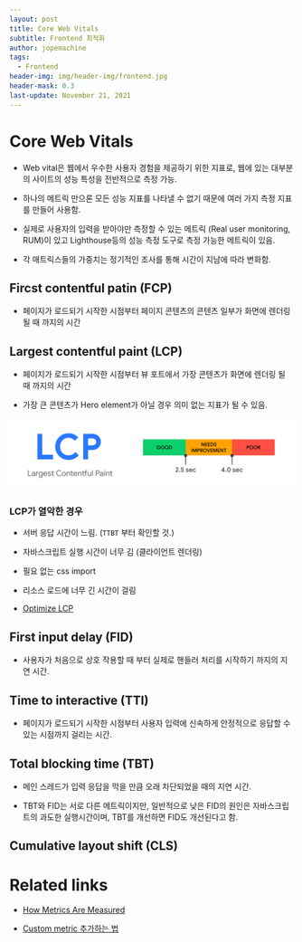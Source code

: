 ```yaml
---
layout: post
title: Core Web Vitals
subtitle: Frontend 최적화
author: jopemachine
tags:
  - Frontend
header-img: img/header-img/frontend.jpg
header-mask: 0.3
last-update: November 21, 2021
---
```


# Core Web Vitals

- Web vital은 웹에서 우수한 사용자 경험을 제공하기 위한 지표로, 웹에 있는 대부분의 사이트의 성능 특성을 전반적으로 측정 가능.

- 하나의 메트릭 만으론 모든 성능 지표를 나타낼 수 없기 때문에 여러 가지 측정 지표를 만들어 사용함.

- 실제로 사용자의 입력을 받아야만 측정할 수 있는 메트릭 (Real user monitoring, RUM)이 있고 Lighthouse등의 성능 측정 도구로 측정 가능한 메트릭이 있음.

- 각 매트릭스들의 가중치는 정기적인 조사를 통해 시간이 지남에 따라 변화함.
## Fircst contentful patin (FCP)

- 페이지가 로드되기 시작한 시점부터 페이지 콘텐츠의 콘텐츠 일부가 화면에 렌더링 될 때 까지의 시간

## Largest contentful paint (LCP)

- 페이지가 로드되기 시작한 시점부터 뷰 포트에서 가장 콘텐츠가 화면에 렌더링 될 때 까지의 시간

- 가장 큰 콘텐츠가 Hero element가 아닐 경우 의미 없는 지표가 될 수 있음.

![](/img/posts/Frontend-Performance/2021-11-21-Core-Web-Vitals/elqsdYqQEefWJbUM2qMO.svg)

### LCP가 열악한 경우

- 서버 응답 시간이 느림. (`TTBT` 부터 확인할 것.)

- 자바스크립트 실행 시간이 너무 김 (클라이언트 렌더링)

- 필요 없는 css import

- 리소스 로드에 너무 긴 시간이 걸림

- [Optimize LCP](https://web.dev/optimize-lcp/)

## First input delay (FID)

- 사용자가 처음으로 상호 작용할 때 부터 실제로 핸들러 처리를 시작하기 까지의 지연 시간.

## Time to interactive (TTI)
 
- 페이지가 로드되기 시작한 시점부터 사용자 입력에 신속하게 안정적으로 응답할 수 있는 시점까지 걸리는 시간.

## Total blocking time (TBT)

- 메인 스레드가 입력 응답을 막을 만큼 오래 차단되었을 때의 지연 시간.

- TBT와 FID는 서로 다른 메트릭이지만, 일반적으로 낮은 FID의 원인은 자바스크립트의 과도한 실행시간이며, TBT를 개선하면 FID도 개선된다고 함.

## Cumulative layout shift (CLS)

# Related links

- [How Metrics Are Measured](https://web.dev/user-centric-performance-metrics/#how-metrics-are-measured)

- [Custom metric 추가하는 법](https://web.dev/custom-metrics/)
